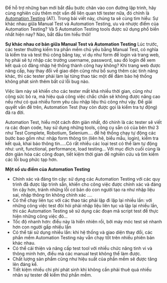 Để hỗ trợ những bạn mới bắt đầu bước chân vào con đường lập trình, hãy cùng nghiên cứu thêm một vấn đề liên quan tới tester nữa, đó chính là [Automation Testing](http://nghelaptrinh.net/automation-testing/) (AT). Trong bài viết này, chúng ta sẽ cùng tìm hiểu: Sự khác nhau giữa Manual Test và Automation Testing, ưu và nhược điểm của Automation Testing? Và 5 Automation Testing tools được sử dụng phổ biến nhất hiện nay? Nào, bắt đầu tìm hiểu thôi!

**Sự khác nhau cơ bản giữa Manual Test và Automation Testing**
Lúc trước, các tester thường kiểm tra phần mềm chủ yếu bằng Manual Test, có nghĩa là kiểm tra và test thủ công bằng tay, ví dụ như form để login và trang web, họ phải sẽ tự nhập các trường username, password, sau đó login để xem kết quả có đăng nhập hệ thống thành công hay không? Khi trang web được nâng cấp, hay thay đổi về giao diện cũng như bổ sung thêm các tính năng khác, thì các tester phải làm lại từng thao tác một để đảm bảo hệ thống không phát sinh thêm bất cứ lỗi bug nào.

Việc làm này sẽ khiến cho các tester mất khá nhiều thời gian, cũng như công sức bỏ ra, mà hiệu quả công việc chắc chắn sẽ không được nâng cao nếu như có quá nhiều form yêu cầu nhập liệu thủ công như vậy. Để giải quyết vấn đề trên, Automation Test (hay còn được gọi là kiểm tra tự động) đã ra đời.

Automation Test, hiểu một cách đơn giản nhất, đó chính là các tester sẽ viết ra các đoạn code, hay sử dụng những tools, công cụ sẵn có của bên thứ 3 như Test Complete, Robotium, Selenium…. để hệ thống chạy tự động các bước bao gồm như: nhập form thông tin (liên hê, biểu mẫu, login), kiểm tra kết quả, khai báo thông tin…..Có rất nhiều các loại test có thể làm tự động như: unit, functional, performance, load testing… Với mục đích cuối cùng là đơn giản hóa các công đoạn, tiết kiệm thời gian để nghiên cứu và tìm kiếm các lỗi bug phức tạp hơn.

**Một số ưu điểm của Automation Testing**
* Chính xác và đáng tin cậy: sử dụng các Automation Testing với các quy trình đã được lập trình sẵn, khiến cho công việc được chính xác và đáng tin cậy hơn, tránh những lỗi cơ bản do con người tạo ra như nhập liệu sai, nhập thông tin không chính xác ….
* Có thể chạy liên tục với các thao tác phải lặp đi lặp lại nhiều lần: với những công việc test đòi hỏi phải nhập liệu liên tục và lặp lại nhiều lần, thì các Automation Testing sẽ sử dụng các đoạn mã script test để thực hiện những công việc đó…
* Tốc độ nhanh hơn: điều này là hiển nhiên rồi, bởi máy móc test sẽ nhanh hơn con người gấp nhiều lần
* Có thể tái sử dụng nhiều lần: khi hệ thống và giao diện thay đổi, các phần mềm Automation Testing này vẫn chạy tốt trên nhiều phiên bản khác nhau.
* Có thể cải thiện và nâng cấp test tool với nhiều chức năng tinh vi và thông minh hơn, điều mà các manual test không thể làm được.
* Chất lượng sản phẩm cũng như hiệu suất của phần mềm sẽ được tăng lên đáng kể.
* Tiết kiệm nhiều chi phí phát sinh khi không cần phải thuê quá nhiều nhân sự tester để kiểm thử phần mềm.